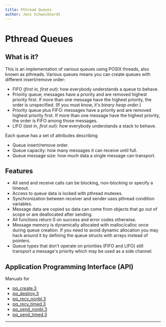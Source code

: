 ```yaml
---
title: Pthread Queues
author: Jens Schweikhardt
---
```


# Pthread Queues

## What is it?

This is an implementation of various queues using POSIX threads, also known
as pthreads. Various queues means you can create queues with different
insert/remove order:

* FIFO (_first in, first out_): how everybody understands a queue to behave.
* Priority queue; messages have a priority and are removed highest priority
  first. If more than one message have the highest priority, the order is
  unspecified. (If you must know, it's _binary heap order_.)
* Priority queue plus FIFO: messages have a priority and are removed highest
  priority first. If more than one message have the highest priority, the order
  is FIFO among those messages.
* LIFO (_last in, first out_): how everybody understands a stack to behave.

Each queue has a set of attributes describing

* Queue insert/remove order.
* Queue capacity: how many messages it can receive until full.
* Queue message size: how much data a single message can transport.

## Features

* All send and receive calls can be blocking, non-blocking or specify a timeout.
* Access to queue data is locked with pthread mutexes.
* Synchronization between receiver and sender uses pthread condition variables.
* Message data are copied so data can come from objects that go out of
  scope or are deallocated after sending.
* All functions return 0 on success and error codes otherwise.
* Message memory is dynamically allocated with malloc/calloc once during queue
  creation. If you need to avoid dynamic allocation you may hack around it by
  defining the queue structs with arrays instead of pointers.
* Queue types that don't operate on priorities (FIFO and LIFO) still transport
  a message's priority which may be used as a side channel.

## Application Programming Interface (API)

Manuals for

* [pq_create.3](#pq_create)
* [pq_destroy.3](#pq_destroy)
* [pq_recv_nonbl.3](#pq_recv_nonbl)
* [pq_recv_timed.3](#pq_recv_timed)
* [pq_send_nonbl.3](#pq_send_nonbl)
* [pq_send_timed.3](#pq_send_timed)

---

